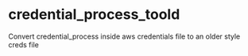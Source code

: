 # credential_process_toold
Convert credential_process inside aws credentials file to an older style creds file
